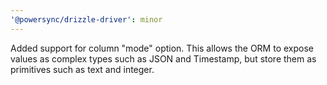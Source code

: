 ```yaml
---
'@powersync/drizzle-driver': minor
---
```


Added support for column "mode" option. This allows the ORM to expose values as complex types such as JSON and Timestamp, but store them as primitives such as text and integer.
